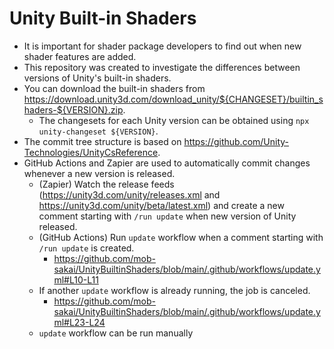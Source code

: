Unity Built-in Shaders
====

- It is important for shader package developers to find out when new shader features are added.
- This repository was created to investigate the differences between versions of Unity's built-in shaders.
- You can download the built-in shaders from https://download.unity3d.com/download_unity/${CHANGESET}/builtin_shaders-${VERSION}.zip.
  - The changesets for each Unity version can be obtained using `npx unity-changeset ${VERSION}`.
- The commit tree structure is based on https://github.com/Unity-Technologies/UnityCsReference.
- GitHub Actions and Zapier are used to automatically commit changes whenever a new version is released.
  - (Zapier) Watch the release feeds (https://unity3d.com/unity/releases.xml and https://unity3d.com/unity/beta/latest.xml) and create a new comment starting with `/run update` when new version of Unity released.
  - (GitHub Actions) Run `update` workflow when a comment starting with `/run update` is created.
    - https://github.com/mob-sakai/UnityBuiltinShaders/blob/main/.github/workflows/update.yml#L10-L11
  - If another `update` workflow is already running, the job is canceled.
    - https://github.com/mob-sakai/UnityBuiltinShaders/blob/main/.github/workflows/update.yml#L23-L24
  - `update` workflow can be run manually
